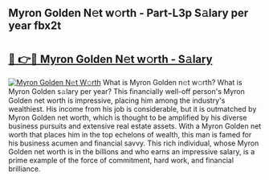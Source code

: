 ## Myron Golden N𝚎t w𝚘rth - Part-L3p S𝚊lary per year fbx2t

# <h2><a href="http://gc0ken.nevu.top/?p=Myron+Golden">🔗 👉🔴 Myron Golden N𝚎t w𝚘rth - S𝚊lary</a></h2>

[![Myron Golden N𝚎t W𝚘rth](https://i.imgur.com/Oavwk0R.jpeg)](http://gc0ken.nevu.top/?p=Myron+Golden)
What is Myron Golden n𝚎t w𝚘rth? What is Myron Golden s𝚊lary per year?
This financially well-off person's Myron Golden net worth is impressive, placing him among the industry's wealthiest. His income from his job is considerable, but it is outmatched by Myron Golden net worth, which is thought to be amplified by his diverse business pursuits and extensive real estate assets. With a Myron Golden net worth that places him in the top echelons of wealth, this man is famed for his business acumen and financial savvy. This rich individual, whose Myron Golden net worth is in the billions and who earns an impressive salary, is a prime example of the force of commitment, hard work, and financial brilliance.
